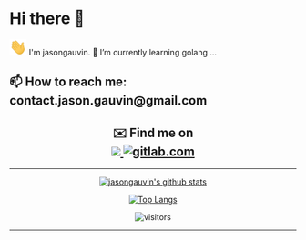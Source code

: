# Hi there 👋
<img src="https://raw.githubusercontent.com/parth-27/parth-27/master/Hi.gif" width="30px"> I'm jasongauvin. 🌱 I’m currently learning golang ...
</br>
<h2>
  📫 How to reach me: contact.jason.gauvin@gmail.com
</h2>
<h2 align = "center">
  ✉️ Find me on

  </br>
  <a href="https://www.linkedin.com/in/jasongauvin/">
    <img src="https://img.shields.io/badge/LinkedIn-%230077B5.svg?&style=flat-square&logo=linkedin&logoColor=white">
  </a>

  <a href="https://gitlab.com/jasongauvin/">
    <img src="https://img.shields.io/badge/gitlab-%23330f63.svg?&style=for-the-badge&logo=gitlab&logoColor=white" alt="gitlab.com" >
  </a>
  </br>

</h2>


<div align = "center">
  
  <hr>
  
  [![jasongauvin's github stats](https://github-readme-stats.vercel.app/api?username=jasongauvin&theme=onedark&count_private=true&show_icons=true)](https://github.com/anuraghazra/github-readme-stats)

  [![Top Langs](https://github-readme-stats.vercel.app/api/top-langs/?username=jasongauvin&theme=onedark&langs_count=10&hide=css,html,python,javascript,c)](https://github.com/anuraghazra/github-readme-stats)

  ![visitors](https://visitor-badge.glitch.me/badge?page_id=jasongauvin.jasongauvin)

  <hr>
</div>

<!--
**jasongauvin/jasongauvin** is a ✨ _special_ ✨ repository because its `README.md` (this file) appears on your GitHub profile.

Here are some ideas to get you started:

- 🔭 I’m currently working on ...
- 🌱 I’m currently learning ...
- 👯 I’m looking to collaborate on ...
- 🤔 I’m looking for help with ...
- 💬 Ask me about ...
- 📫 How to reach me: ...
- 😄 Pronouns: ...
- ⚡ Fun fact: ...
-->
